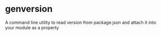 # genversion
A command line utility to read version from package.json and attach it into your module as a property
